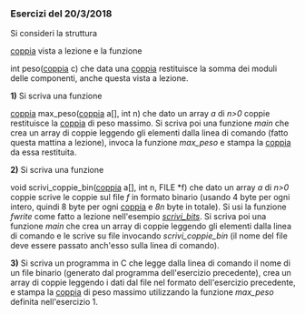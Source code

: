 ### Esercizi del 20/3/2018

Si consideri la struttura 

[coppia](https://www.dir.uniupo.it/mod/resource/view.php?id=165099) vista a lezione e la funzione 

int peso([coppia](https://www.dir.uniupo.it/mod/resource/view.php?id=165099) c) che data una [coppia](https://www.dir.uniupo.it/mod/resource/view.php?id=165099) restituisce la somma dei moduli delle componenti, anche questa vista a lezione.

**1)**  Si scriva una funzione 

[coppia](https://www.dir.uniupo.it/mod/resource/view.php?id=165099) max_peso([coppia](https://www.dir.uniupo.it/mod/resource/view.php?id=165099) a[], int n) che dato un array _a_ di _n&gt;0_ coppie restituisce la [coppia](https://www.dir.uniupo.it/mod/resource/view.php?id=165099) di peso massimo. Si scriva poi una funzione _main_ che crea un array di coppie leggendo gli elementi dalla linea di comando (fatto questa mattina a lezione), invoca la funzione _max_peso_ e stampa la [coppia](https://www.dir.uniupo.it/mod/resource/view.php?id=165099) da essa restituita.

**2)** Si scriva una funzione 

void scrivi_coppie_bin([coppia](https://www.dir.uniupo.it/mod/resource/view.php?id=165099) a[], int n, FILE *f) che  dato un array _a_ di _n&gt;0_ coppie scrive le coppie sul file _f_ in formato binario (usando 4 byte per ogni intero, quindi 8 byte per ogni [coppia](https://www.dir.uniupo.it/mod/resource/view.php?id=165099) e _8n_ byte in totale). Si usi la funzione _fwrite_ come fatto a lezione nell'esempio _[scrivi_bits](https://www.dir.uniupo.it/mod/resource/view.php?id=164552)_. Si scriva poi una funzione _main_ che crea un array di coppie leggendo gli elementi dalla linea di comando e le scrive su file invocando _scrivi_coppie_bin_ (il nome del file deve essere passato anch'esso sulla linea di comando).

**3)** Si scriva un programma in C che legge dalla linea
 di comando il nome di un file binario (generato dal programma 
dell'esercizio precedente),  crea un array di coppie leggendo i dati dal
 file nel formato dell'esercizio precedente, e stampa la [coppia](https://www.dir.uniupo.it/mod/resource/view.php?id=165099) di peso massimo utilizzando la funzione _max_peso_ definita nell'esercizio 1.